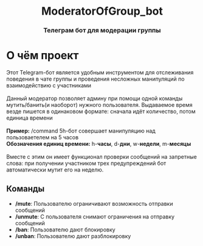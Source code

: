 <!-- Improved compatibility of back to top link: See: https://github.com/othneildrew/Best-README-Template/pull/73 -->
<a id="readme-top"></a>
<!--
*** Thanks for checking out the Best-README-Template. If you have a suggestion
*** that would make this better, please fork the repo and create a pull request
*** or simply open an issue with the tag "enhancement".
*** Don't forget to give the project a star!
*** Thanks again! Now go create something AMAZING! :D
-->



<!-- PROJECT SHIELDS -->
<!--
*** I'm using markdown "reference style" links for readability.
*** Reference links are enclosed in brackets [ ] instead of parentheses ( ).
*** See the bottom of this document for the declaration of the reference variables
*** for contributors-url, forks-url, etc. This is an optional, concise syntax you may use.
*** https://www.markdownguide.org/basic-syntax/#reference-style-links
-->



<div align="center">
  <h1 align="center">ModeratorOfGroup_bot</h1>  
  <h3 align="center">Телеграм бот для модерации группы</h3>
</div>


<!-- ABOUT THE PROJECT -->
# О чём проект

Этот Telegram-бот является удобным инструментом для отслеживания поведения в чате группы и проведения несложных манипуляций по взаимодействию с участниками<br><br>
Данный модератор позволяет админу при помощи одной команды мутить/банить(и наоборот) нужного пользователя. Выдаваемое время везде пишется в одинаковом формате: сначала идёт количество, потом единица времени<br><br>
<b>Пример:</b> /command 5h-бот совершает манипуляцию над пользоваетелем на 5 часов<br>
<b>Обозначения единиц времени:</b> h-<b>часы</b>, d-<b>дни</b>, w-<b>недели</b>, m-<b>месяцы</b> <br><br>
Вместе с этим он имеет функционал проверки сообщений на запретные слова: при получении участником трех предупреждений бот автоматически мутит его на неделю.


<!-- GETTING STARTED -->
## Команды
* <b>/mute</b>: Пользователю ограничивают возможность отправки сообщений
* <b>/unmute</b>: С пользователя снимают ограничения на отправку сообщений
* <b>/ban</b>: Пользователю дают блокировку
* <b>/unban</b>: Пользователю дают разблокировку




<!-- MARKDOWN LINKS & IMAGES -->
<!-- https://www.markdownguide.org/basic-syntax/#reference-style-links -->
[contributors-shield]: https://img.shields.io/github/contributors/othneildrew/Best-README-Template.svg?style=for-the-badge
[contributors-url]: https://github.com/othneildrew/Best-README-Template/graphs/contributors
[forks-shield]: https://img.shields.io/github/forks/othneildrew/Best-README-Template.svg?style=for-the-badge
[forks-url]: https://github.com/othneildrew/Best-README-Template/network/members
[stars-shield]: https://img.shields.io/github/stars/othneildrew/Best-README-Template.svg?style=for-the-badge
[stars-url]: https://github.com/othneildrew/Best-README-Template/stargazers
[issues-shield]: https://img.shields.io/github/issues/othneildrew/Best-README-Template.svg?style=for-the-badge
[issues-url]: https://github.com/othneildrew/Best-README-Template/issues
[license-shield]: https://img.shields.io/github/license/othneildrew/Best-README-Template.svg?style=for-the-badge
[license-url]: https://github.com/othneildrew/Best-README-Template/blob/master/LICENSE.txt
[linkedin-shield]: https://img.shields.io/badge/-LinkedIn-black.svg?style=for-the-badge&logo=linkedin&colorB=555
[linkedin-url]: https://linkedin.com/in/othneildrew
[product-screenshot]: images/screenshot.png
[Next.js]: https://img.shields.io/badge/next.js-000000?style=for-the-badge&logo=nextdotjs&logoColor=white
[Next-url]: https://nextjs.org/
[React.js]: https://img.shields.io/badge/React-20232A?style=for-the-badge&logo=react&logoColor=61DAFB
[React-url]: https://reactjs.org/
[Vue.js]: https://img.shields.io/badge/Vue.js-35495E?style=for-the-badge&logo=vuedotjs&logoColor=4FC08D
[Vue-url]: https://vuejs.org/
[Angular.io]: https://img.shields.io/badge/Angular-DD0031?style=for-the-badge&logo=angular&logoColor=white
[Angular-url]: https://angular.io/
[Svelte.dev]: https://img.shields.io/badge/Svelte-4A4A55?style=for-the-badge&logo=svelte&logoColor=FF3E00
[Svelte-url]: https://svelte.dev/
[Laravel.com]: https://img.shields.io/badge/Laravel-FF2D20?style=for-the-badge&logo=laravel&logoColor=white
[Laravel-url]: https://laravel.com
[Bootstrap.com]: https://img.shields.io/badge/Bootstrap-563D7C?style=for-the-badge&logo=bootstrap&logoColor=white
[Bootstrap-url]: https://getbootstrap.com
[JQuery.com]: https://img.shields.io/badge/jQuery-0769AD?style=for-the-badge&logo=jquery&logoColor=white
[JQuery-url]: https://jquery.com 
